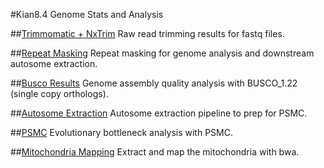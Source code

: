 #Kian8.4 Genome Stats and Analysis

##[Trimmomatic + NxTrim](analysis/kian_8.4_trimming.md)
Raw read trimming results for fastq files.


##[Repeat Masking](analysis/kian_8.4_repeat_masking.md)
Repeat masking for genome analysis and downstream autosome extraction.


##[Busco Results](analysis/kian_8.4_busco.md)
Genome assembly quality analysis with BUSCO_1.22 (single copy orthologs).


##[Autosome Extraction](analysis/kian_8.4_autosome_extraction.md)
Autosome extraction pipeline to prep for PSMC.


##[PSMC](analysis/kian_8.4_psmc_analysis.md)
Evolutionary bottleneck analysis with PSMC.


##[Mitochondria Mapping](analysis/mito_map.md)
Extract and map the mitochondria with bwa.
